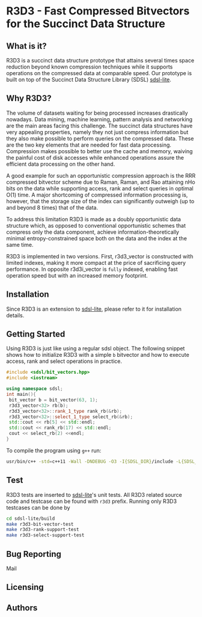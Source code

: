 R3D3 - Fast Compressed Bitvectors for the Succinct Data Structure
=========

What is it?
-----------

R3D3 is a succinct data structure prototype that attains several times
space reduction beyond known compression techniques while it supports
operations on the compressed data at comparable speed. Our prototype is
built on top of the Succinct Data Structure Library (SDSL) [sdsl-lite][SDSLLIT].

Why R3D3?
--------
The volume of datasets waiting for being processed increases drastically nowadays.
Data mining, machine learning, pattern analysis and networking are the main
areas facing this challenge. The succinct data structures have very appealing 
properties, namely they not just compress information but they also make possible
to perform queries on the compressed data. These are the two key elements that
are needed for fast data processing. Compression makes possible to better use the
cache and memory, waiving the painful cost of disk accesses while enhanced operations
assure the efficient data processing on the other hand. 

A good example for such an opportunistic compression approach is the RRR compressed 
bitvector scheme due to Raman, Raman, and Rao attaining nHo bits on the data while
supporting access, rank and select queries in optimal O(1) time. A major shortcoming 
of compressed information processing is, however, that the storage size of the index 
can significantly outweigh (up to and beyond 8 times) that of the data.

To address this limitation R3D3 is made as a doubly opportunistic data structure
which, as opposed to conventional opportunistic schemes that compress only the data 
component, achieve information-theoretically minimal entropy-constrained space both 
on the data and the index at the same time. 

R3D3 is implemented in two versions. First, r3d3_vector is constructed with limited 
indexes, making it more compact at the price of sacrificing query performance. In 
opposite r3d3i_vector is `fully` indexed, enabling fast operation speed but with
an increased memory footprint.

Installation
------------

Since R3D3 is an extension to [sdsl-lite][SDSLLIT], please refer to it for installation
details.

Getting Started
------------

Using R3D3 is just like using a regular sdsl object. The following snippet
shows how to initialize R3D3 with a simple `b` bitvector and how to execute
access, rank and select operations in practice.

```cpp
#include <sdsl/bit_vectors.hpp>
#include <iostream>

using namespace sdsl;
int main(){
 bit_vector b = bit_vector(63, 1);
 r3d3_vector<32> rb(b);
 r3d3_vector<32>::rank_1_type rank_rb(&rb);
 r3d3_vector<32>::select_1_type select_rb(&rb);  
 std::cout << rb[5] << std::endl;
 std::cout << rank_rb(17) << std::endl;
 cout << select_rb(2) <<endl;
}
```
To compile the program using `g++` run:
```sh
usr/bin/c++ -std=c++11 -Wall -DNDEBUG -O3 -I{SDSL_DIR}/include -L{SDSL_DIR}/lib -o program program.cpp -lsdsl -ldivsufsort -ldivsufsort64
```

Test
----

R3D3 tests are inserted to [sdsl-lite][SDSLLIT]'s unit tests. All R3D3 related 
source code and testcase can be found with `r3d3` prefix. Running only R3D3 testcases
can be done by 

```sh
cd sdsl-lite/build
make r3d3-bit-vector-test
make r3d3-rank-support-test
make r3d3-select-support-test
```

Bug Reporting
------------
Mail <will be published later>

Licensing
---------
<will be detailed later>

Authors
-------
<will be detailed later>

[SDSLLIT]: https://github.com/simongog/sdsl-lite/wiki/Literature "Succinct Data Structure Literature"